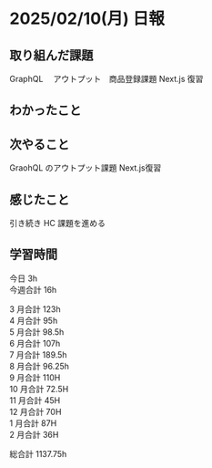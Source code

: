 # 2025/02/10(月) 日報

## 取り組んだ課題
GraphQL 　アウトプット　商品登録課題
Next.js 復習

## わかったこと


## 次やること
GraohQL のアウトプット課題 
Next.js復習

## 感じたこと
引き続き HC 課題を進める

## 学習時間

今日 3h
<br />
今週合計 16h
<br />

3 月合計 123h
<br />
4 月合計 95h
<br />
5 月合計 98.5h
<br />
6 月合計 107h
<br />
7 月合計 189.5h
<br />
8 月合計 96.25h
<br />
9 月合計 110H
<br />
10 月合計 72.5H
<br />
11 月合計 45H
<br />
12 月合計 70H
<br />
1 月合計 87H
<br />
2 月合計 36H

総合計 1137.75h
